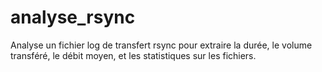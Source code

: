 # analyse_rsync
Analyse un fichier log de transfert rsync pour extraire la durée, le volume transféré, le débit moyen, et les statistiques sur les fichiers.
